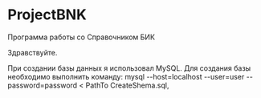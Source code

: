 # ProjectBNK
Программа работы со Справочником БИК 

Здравствуйте.

При создании базы данных я использовал MySQL.
Для создания базы необходимо выполнить команду: 
mysql --host=localhost --user=user --password=password < PathTo CreateShema.sql,
